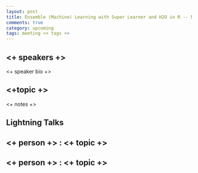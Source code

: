 ```yaml
---
layout: post
title: Ensemble (Machine) Learning with Super Learner and H2O in R -- Nima Hejazi and Evan Muzzall
comments: true
category: upcoming
tags: meeting <+ tags +>
---
```


## <+ speakers +>

<+ speaker bio +>

## <+topic +>

<+ notes +>

## Lightning Talks

## <+ person +> : <+ topic +>

## <+ person +> : <+ topic +>
